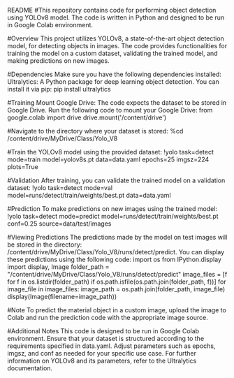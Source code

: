 README
#This repository contains code for performing object detection using YOLOv8 model. The code is written in Python and designed to be run in Google Colab environment.

#Overview
This project utilizes YOLOv8, a state-of-the-art object detection model, for detecting objects in images. The code provides functionalities for training the model on a custom dataset, validating the trained model, and making predictions on new images.

#Dependencies
Make sure you have the following dependencies installed:
Ultralytics: A Python package for deep learning object detection. You can install it via pip:
pip install ultralytics


#Training
Mount Google Drive: The code expects the dataset to be stored in Google Drive. Run the following code to mount your Google Drive:
from google.colab import drive
drive.mount('/content/drive')

#Navigate to the directory where your dataset is stored:
%cd /content/drive/MyDrive/Class/Yolo_V8

#Train the YOLOv8 model using the provided dataset:
!yolo task=detect mode=train model=yolov8s.pt data=data.yaml epochs=25 imgsz=224 plots=True

#Validation
After training, you can validate the trained model on a validation dataset:
!yolo task=detect mode=val model=runs/detect/train/weights/best.pt data=data.yaml

#Prediction
To make predictions on new images using the trained model:
!yolo task=detect mode=predict model=runs/detect/train/weights/best.pt conf=0.25 source=data/test/images

#Viewing Predictions
The predictions made by the model on test images will be stored in the directory: /content/drive/MyDrive/Class/Yolo_V8/runs/detect/predict. You can display these predictions using the following code:
import os
from IPython.display import display, Image
folder_path = "/content/drive/MyDrive/Class/Yolo_V8/runs/detect/predict"
image_files = [f for f in os.listdir(folder_path) if os.path.isfile(os.path.join(folder_path, f))]
for image_file in image_files:
    image_path = os.path.join(folder_path, image_file)
    display(Image(filename=image_path))

#Note
To predict the material object in a custom image, upload the image to Colab and run the prediction code with the appropriate image source.

#Additional Notes
This code is designed to be run in Google Colab environment.
Ensure that your dataset is structured according to the requirements specified in data.yaml.
Adjust parameters such as epochs, imgsz, and conf as needed for your specific use case.
For further information on YOLOv8 and its parameters, refer to the Ultralytics documentation.
